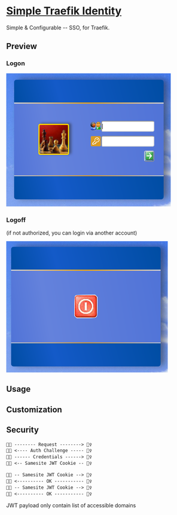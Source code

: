 # [Simple Traefik Identity](https://ms-jpq.github.io/simple-traefik-identity/)

Simple & Configurable -- SSO, for Traefik.

## Preview

### Logon

![login img](https://github.com/ms-jpq/simple-traefik-identity/raw/master/preview/login.png)

### Logoff

(if not authorized, you can login via another account)

![logoff img](https://github.com/ms-jpq/simple-traefik-identity/raw/master/preview/logoff.png)

## Usage

## Customization

## Security

```txt
👩‍💻 -------- Request --------> 👮‍♀️
👩‍💻 <---- Auth Challenge ----- 👮‍♀️
👩‍💻 ------ Credentials ------> 👮‍♀️
👩‍💻 <-- Samesite JWT Cookie -- 👮‍♀️
```

```txt
👩‍💻 -- Samesite JWT Cookie --> 👮‍♀️
👩‍💻 <---------- OK ----------- 👮‍♀️
👩‍💻 -- Samesite JWT Cookie --> 👮‍♀️
👩‍💻 <---------- OK ----------- 👮‍♀️
```

JWT payload only contain list of accessible domains
